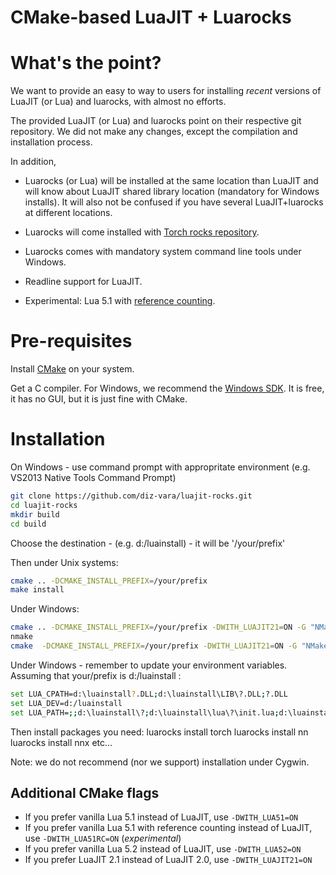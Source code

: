CMake-based LuaJIT + Luarocks
=============================

# What's the point? #

We want to provide an easy to way to users for installing _recent_ versions
of LuaJIT (or Lua) and luarocks, with almost no efforts.

The provided LuaJIT (or Lua) and luarocks point on their respective git
repository. We did not make any changes, except the compilation and
installation process.

In addition,
  - Luarocks (or Lua) will be installed at the same location than LuaJIT and will know
    about LuaJIT shared library location (mandatory for Windows installs). It will
    also not be confused if you have several LuaJIT+luarocks at different locations.

  - Luarocks will come installed with [Torch rocks repository](http://torch.github.io/rocks.html).
  
  - Luarocks comes with mandatory system command line tools under Windows.

  - Readline support for LuaJIT.
  
  - Experimental: Lua 5.1 with [reference counting](https://github.com/jjensen/luaplus51-all/).

# Pre-requisites

Install [CMake](http://cmake.org) on your system.

Get a C compiler. For Windows, we recommend the
[Windows SDK](http://msdn.microsoft.com/en-us/windowsserver/bb980924.aspx). It
is free, it has no GUI, but it is just fine with CMake.

# Installation

On Windows - use command prompt with appropritate environment (e.g. VS2013 Native Tools Command Prompt)

```sh
git clone https://github.com/diz-vara/luajit-rocks.git
cd luajit-rocks
mkdir build
cd build
```
Choose the destination - (e.g. d:/luainstall) - it will be '/your/prefix'

Then under Unix systems:
```sh
cmake .. -DCMAKE_INSTALL_PREFIX=/your/prefix
make install
```

Under Windows:
```sh
cmake .. -DCMAKE_INSTALL_PREFIX=/your/prefix -DWITH_LUAJIT21=ON -G "NMake Makefiles"  -DWIN32=1
nmake
cmake  -DCMAKE_INSTALL_PREFIX=/your/prefix -DWITH_LUAJIT21=ON -G "NMake Makefiles"  -DWIN32=1 -P cmake_install.cmake
```

Under Windows - remember to update your environment variables. Assuming that your/prefix is d:/luainstall :
```sh
set LUA_CPATH=d:\luainstall?.DLL;d:\luainstall\LIB\?.DLL;?.DLL
set LUA_DEV=d:/luainstall
set LUA_PATH=;;d:\luainstall\?;d:\luainstall\lua\?\init.lua;d:\luainstall\?.lua
```

Then install packages you need:
luarocks install torch
luarocks install nn
luarocks install nnx
etc...


Note: we do not recommend (nor we support) installation under Cygwin.

## Additional CMake flags

  - If you prefer vanilla Lua 5.1 instead of LuaJIT, use `-DWITH_LUA51=ON`
  - If you prefer vanilla Lua 5.1 with reference counting instead of LuaJIT, use `-DWITH_LUA51RC=ON` (*experimental*)
  - If you prefer vanilla Lua 5.2 instead of LuaJIT, use `-DWITH_LUA52=ON`
  - If you prefer LuaJIT 2.1 instead of LuaJIT 2.0, use `-DWITH_LUAJIT21=ON`
